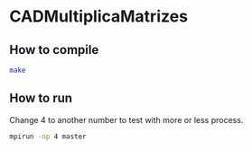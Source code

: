 # CADMultiplicaMatrizes

## How to compile
```sh
make
```

## How to run
Change 4 to another number to test with more or less process.
```sh
mpirun -np 4 master
```